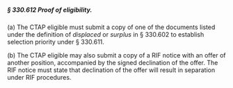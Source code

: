 ##### § 330.612 Proof of eligibility. #####

(a) The CTAP eligible must submit a copy of one of the documents listed under the definition of *displaced* or *surplus* in § 330.602 to establish selection priority under § 330.611.

(b) The CTAP eligible may also submit a copy of a RIF notice with an offer of another position, accompanied by the signed declination of the offer. The RIF notice must state that declination of the offer will result in separation under RIF procedures.